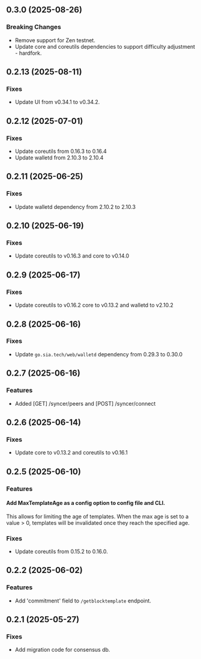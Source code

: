 ## 0.3.0 (2025-08-26)

### Breaking Changes

- Remove support for Zen testnet.
- Update core and coreutils dependencies to support difficulty adjustment - hardfork.

## 0.2.13 (2025-08-11)

### Fixes

- Update UI from v0.34.1 to v0.34.2.

## 0.2.12 (2025-07-01)

### Fixes

- Update coreutils from 0.16.3 to 0.16.4
- Update walletd from 2.10.3 to 2.10.4

## 0.2.11 (2025-06-25)

### Fixes

- Update walletd dependency from 2.10.2 to 2.10.3

## 0.2.10 (2025-06-19)

### Fixes

- Update coreutils to v0.16.3 and core to v0.14.0

## 0.2.9 (2025-06-17)

### Fixes

- Update coreutils to v0.16.2 core to v0.13.2 and walletd to v2.10.2

## 0.2.8 (2025-06-16)

### Fixes

- Update `go.sia.tech/web/walletd` dependency from 0.29.3 to 0.30.0

## 0.2.7 (2025-06-16)

### Features

- Added [GET] /syncer/peers and [POST] /syncer/connect

## 0.2.6 (2025-06-14)

### Fixes

- Update core to v0.13.2 and coreutils to v0.16.1

## 0.2.5 (2025-06-10)

### Features

#### Add MaxTemplateAge as a config option to config file and CLI.

This allows for limiting the age of templates. When the max age is set to a
value > 0, templates will be invalidated once they reach the specified age.

### Fixes

- Update coreutils from 0.15.2 to 0.16.0.

## 0.2.2 (2025-06-02)

### Features

- Add 'commitment' field to `/getblocktemplate` endpoint.

## 0.2.1 (2025-05-27)

### Fixes

- Add migration code for consensus db.
